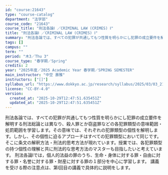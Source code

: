 ```yaml
---
id: "course:21643"
type: "course-catalog"
department: "法学部"
course_code: "21643"
course_title: "刑法各論Ⅰ ／CRIMINAL LAW (CRIMES) Ⅰ"
title: "刑法各論Ⅰ ／CRIMINAL LAW (CRIMES) Ⅰ"
summary: "刑法各論では、すべての犯罪が共通してもつ性質を明らかにし犯罪の成立要件を解明する刑法総論とは異なり、殺人罪とか窃盗罪などの各犯罪類型の意味範囲・処罰範囲を学習します。その意味では、それぞれの犯罪類型の個性を解明します。しかし、その個性に迫る…"
tags: []
campus: ""
term: ""
period: "木3／Thu 3"
course_type: "春学期／Spring"
credits: 2
year: "2025年度／2025 Academic Year 春学期／SPRING SEMESTER"
main_instructor: "中空 壽雅"
instructors: ["[]"]
syllabus_url: "https://www.dokkyo.ac.jp/research/syllabus/2025/03/03_21643_ja_JP.html"
license: "CC-BY-4.0"
version:
  created_at: "2025-10-29T12:47:51.635451Z"
  updated_at: "2025-10-29T12:47:51.635451Z"
---
```

刑法各論では、すべての犯罪が共通してもつ性質を明らかにし犯罪の成立要件を解明する刑法総論とは異なり、殺人罪とか窃盗罪などの各犯罪類型の意味範囲・処罰範囲を学習します。その意味では、それぞれの犯罪類型の個性を解明します。しかし、その個性に迫るアプローチはすべての犯罪類型において同じです。そこに条文の解釈方法・刑法的思考方法が現れています。授業では、各犯罪類型の持つ個性の理解と共に刑法的な思考方法のマスターも目指したいと考えています。 刑法各論Ⅰでは，個人的法益の罪のうち、生命・身体に対する罪・自由に対する罪・名誉に対する罪・財産に対する罪の１部分を中心に学習します。 講義を受ける際の注意点は、第Ⅰ回目の講義で具体的に説明をします。
